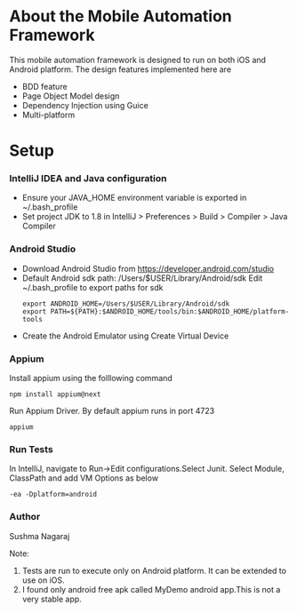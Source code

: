 # About the Mobile Automation Framework
This mobile automation framework is designed to run on both iOS and Android platform. The design features implemented here are
* BDD feature 
* Page Object Model design
* Dependency Injection using Guice
* Multi-platform

# Setup
### IntelliJ IDEA and Java configuration
* Ensure your JAVA_HOME environment variable is exported in ~/.bash_profile
* Set project JDK to 1.8 in IntelliJ > Preferences > Build > Compiler > Java Compiler

### Android Studio
* Download Android Studio from https://developer.android.com/studio
* Default Android sdk path: /Users/$USER/Library/Android/sdk
  Edit ~/.bash_profile to export paths for sdk
  ```
  export ANDROID_HOME=/Users/$USER/Library/Android/sdk
  export PATH=${PATH}:$ANDROID_HOME/tools/bin:$ANDROID_HOME/platform-tools 
  ```
* Create the Android Emulator using Create Virtual Device
  
### Appium
Install appium using the folllowing command
```
npm install appium@next
  ```

Run Appium Driver. By default appium runs in port 4723
```
appium
  ```

### Run Tests
In IntelliJ, navigate to Run->Edit configurations.Select Junit. Select Module, ClassPath and add VM Options as below
```
-ea -Dplatform=android
  ```

### Author
Sushma Nagaraj




Note:
1. Tests are run to execute only on Android platform. It can be extended to use on iOS.
2. I found only android free apk called MyDemo android app.This is not a very stable app.

